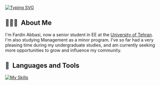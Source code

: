 <!-- [![Top Langs](https://github-readme-stats.vercel.app/api/top-langs/?username=shaihish&layout=compact&card_width=350&langs_count=8&hide=css,html,jupyter,%20notebook,javascript,tex,Assembly,Makefile&theme=synthwave)](https://github.com/anuraghazra/github-readme-stats) -->


<!-- [![Shayan Shabihi's stats](https://github-readme-stats.vercel.app/api?username=shaihish&theme=synthwave&card_width=360&count_private=true&include_all_commits=true&show_icons=true)] -->

<!-- [![Shayan Shabihi's GitHub stats](https://github-readme-stats.vercel.app/api?username=shabihish)](https://github.com/anuraghazra/github-readme-stats) -->

<!-- ![Shayan Shabihi's GitHub stats](https://github-readme-stats.vercel.app/api?username=shabihish&theme=synthwave&card_width=360&count_private=true&include_all_commits=true&show_icons=true) -->
[![Typing SVG](https://readme-typing-svg.demolab.com?font=Georgia&duration=2002&pause=100&color=1C5483&multiline=true&width=500&height=80&lines=Fardin+Abbasi;Researcher+%7C+Teaching+Assistant+%7C+EE+Student;AI+%7C+Fintech+%7C+Decision+Making)](https://git.io/typing-svg)
## 👨🏻‍💻 &nbsp;About Me
I'm Fardin Abbasi, now a senior student in EE at the [University of Tehran](https://ut.ac.ir/en). I'm also studying Management as a minor program. I've so far had a very pleasing time during my undergraduate studies, and am currently seeking more opportunities to grow and influence my community.

## 🚀 &nbsp;Languages and Tools
[![My Skills](https://skillicons.dev/icons?i=py,r,matlab,cpp,c,tensorflow,pytorch,vscode,visualstudio,latex&perline=10)](https://skillicons.dev)


<!--
**shabihish/shabihish** is a ✨ _special_ ✨ repository because its `README.md` (this file) appears on your GitHub profile.

Here are some ideas to get you started:

- 🔭 I’m currently working on ...
- 🌱 I’m currently learning ...
- 👯 I’m looking to collaborate on ...
- 🤔 I’m looking for help with ...
- 💬 Ask me about ...
- 📫 How to reach me: ...
- 😄 Pronouns: ...
- ⚡ Fun fact: ...
-->
